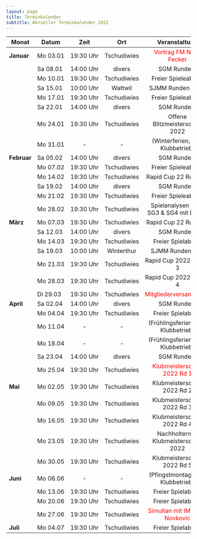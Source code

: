 ```yaml
---
layout: page
title: Terminkalender
subtitle: Aktueller Terminkalender 2022
---
```


| Monat                    | Datum                 |          Zeit          |     Ort     |                         Veranstaltung                         |
| ------------------------ | --------------------- | :--------------------: | :---------: | :-----------------------------------------------------------: |
| <strong>Januar</strong>  | <nobr>Mo 03.01</nobr> | <nobr>19:30 Uhr</nobr> | Tschudiwies |    <span style="color:red"> Vortrag FM Noah Fecker</span>     |
|                          | <nobr>Sa 08.01</nobr> | <nobr>14:00 Uhr</nobr> |   divers    |                          SGM Runde 1                          |
|                          | <nobr>Mo 10.01</nobr> | <nobr>19:30 Uhr</nobr> | Tschudiwies |                      Freier Spieleabend                       |
|                          | <nobr>Sa 15.01</nobr> | <nobr>10:00 Uhr</nobr> |   Wattwil   |                       SJMM Runden 3 & 4                       |
|                          | <nobr>Mo 17.01</nobr> | <nobr>19:30 Uhr</nobr> | Tschudiwies |                      Freier Spieleabend                       |
|                          | <nobr>Sa 22.01</nobr> | <nobr>14:00 Uhr</nobr> |   divers    |                          SGM Runde 2                          |
|                          | <nobr>Mo 24.01</nobr> | <nobr>19:30 Uhr</nobr> | Tschudiwies |                Offene Blitzmeisterschaft 2022                 |
|                          | <nobr>Mo 31.01</nobr> |           -            |      -      |               (Winterferien, kein Klubbetrieb)                |
| <strong>Februar</strong> | <nobr>Sa 05.02</nobr> | <nobr>14:00 Uhr</nobr> |   divers    |                          SGM Runde 3                          |
|                          | <nobr>Mo 07.02</nobr> | <nobr>19:30 Uhr</nobr> | Tschudiwies |                      Freier Spieleabend                       |
|                          | <nobr>Mo 14.02</nobr> | <nobr>19:30 Uhr</nobr> | Tschudiwies |                     Rapid Cup 22 Runde 1                      |
|                          | <nobr>Sa 19.02</nobr> | <nobr>14:00 Uhr</nobr> |   divers    |                          SGM Runde 4                          |
|                          | <nobr>Mo 21.02</nobr> | <nobr>19:30 Uhr</nobr> | Tschudiwies |                      Freier Spieleabend                       |
|                          | <nobr>Mo 28.02</nobr> | <nobr>19:30 Uhr</nobr> | Tschudiwies |            Spielanalysen SGM SG3 & SG4 mit Dimitri            |
| <strong>März</strong>    | <nobr>Mo 07.03</nobr> | <nobr>19:30 Uhr</nobr> | Tschudiwies |                     Rapid Cup 22 Runde 2                      |
|                          | <nobr>Sa 12.03</nobr> | <nobr>14:00 Uhr</nobr> |   divers    |                          SGM Runde 5                          |
|                          | <nobr>Mo 14.03</nobr> | <nobr>19:30 Uhr</nobr> | Tschudiwies |                       Freier Spielabend                       |
|                          | <nobr>Sa 19.03</nobr> | <nobr>10:00 Uhr</nobr> | Winterthur  |                        SJMM Runden 5&6                        |
|                          | <nobr>Mo 21.03</nobr> | <nobr>19:30 Uhr</nobr> | Tschudiwies |                    Rapid Cup 2022 Runde 3                     |
|                          | <nobr>Mo 28.03</nobr> | <nobr>19:30 Uhr</nobr> | Tschudiwies |                    Rapid Cup 2022 Runde 4                     |
|                          | <nobr>Di 29.03</nobr> | <nobr>19:30 Uhr</nobr> | Tschudiwies |     <span style="color:red">Mitgliederversammlung</span>      |
| <strong>April</strong>   | <nobr>Sa 02.04</nobr> | <nobr>14:00 Uhr</nobr> |   divers    |                          SGM Runde 6                          |
|                          | <nobr>Mo 04.04</nobr> | <nobr>19:30 Uhr</nobr> | Tschudiwies |                       Freier Spielabend                       |
|                          | <nobr>Mo 11.04</nobr> |           -            |      -      |              (Frühlingsferien, kein Klubbetrieb)              |
|                          | <nobr>Mo 18.04</nobr> |           -            |      -      |              (Frühlingsferien, kein Klubbetrieb)              |
|                          | <nobr>Sa 23.04</nobr> | <nobr>14:00 Uhr</nobr> |   divers    |                          SGM Runde 7                          |
|                          | <nobr>Mo 25.04</nobr> | <nobr>19:30 Uhr</nobr> | Tschudiwies |  <span style="color:red">Klubmeisterschaft 2022 Rd 1</span>   |
| <strong>Mai</strong>     | <nobr>Mo 02.05</nobr> | <nobr>19:30 Uhr</nobr> | Tschudiwies |                  Klubmeisterschaft 2022 Rd 2                  |
|                          | <nobr>Mo 09.05</nobr> | <nobr>19:30 Uhr</nobr> | Tschudiwies |                  Klubmeisterschaft 2022 Rd 3                  |
|                          | <nobr>Mo 16.05</nobr> | <nobr>19:30 Uhr</nobr> | Tschudiwies |                  Klubmeisterschaft 2022 Rd 4                  |
|                          | <nobr>Mo 23.05</nobr> | <nobr>19:30 Uhr</nobr> | Tschudiwies |             Nachholtermin Klubmeisterschaft 2022              |
|                          | <nobr>Mo 30.05</nobr> | <nobr>19:30 Uhr</nobr> | Tschudiwies |                  Klubmeisterschaft 2022 Rd 5                  |
| <strong>Juni</strong>    | <nobr>Mo 06.06</nobr> |           -            |      -      |               (Pfingstmontag, kein Klubbetrieb)               |
|                          | <nobr>Mo 13.06</nobr> | <nobr>19:30 Uhr</nobr> | Tschudiwies |                       Freier Spielabend                       |
|                          | <nobr>Mo 20.06</nobr> | <nobr>19:30 Uhr</nobr> | Tschudiwies |                       Freier Spielabend                       |
|                          | <nobr>Mo 27.06</nobr> | <nobr>19:30 Uhr</nobr> | Tschudiwies | <span style="color:red">Simultan mit IM Milan Novkovic</span> |
| <strong>Juli</strong>    | <nobr>Mo 04.07</nobr> | <nobr>19:30 Uhr</nobr> | Tschudiwies |                       Freier Spielabend                       |
